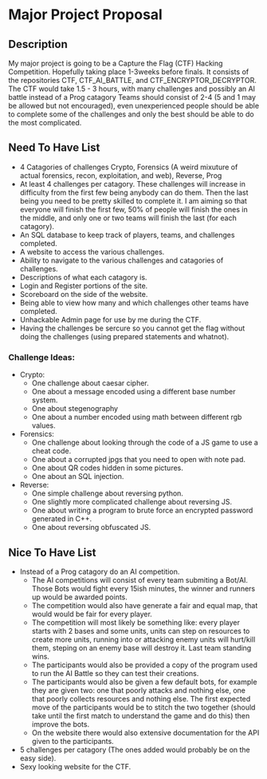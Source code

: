 # Major Project Proposal

## Description
My major project is going to be a Capture the Flag (CTF) Hacking Competition. Hopefully taking place 1-3weeks before finals.
It consists of the repositories CTF, CTF_AI_BATTLE, and CTF_ENCRYPTOR_DECRYPTOR.
The CTF would take 1.5 - 3 hours, with many challenges and possibly an AI battle instead of a Prog catagory
Teams should consist of 2-4 (5 and 1 may be allowed but not encouraged), even unexperienced people should be able to complete
some of the challenges and only the best should be able to do the most complicated. 

## Need To Have List
 - 4 Catagories of challenges Crypto, Forensics (A weird mixuture of actual forensics, recon, exploitation, and web), Reverse, Prog
 - At least 4 challenges per catagory. These challenges will increase in difficulty from the first few being anybody can do them. Then the last being you need to be pretty skilled to complete it. I am aiming so that everyone will finish the first few, 50% of people will finish the ones in the middle, and only one or two teams will finish the last (for each catagory).
 - An SQL database to keep track of players, teams, and challenges completed.
 - A website to access the various challenges.
 - Ability to navigate to the various challenges and catagories of challenges.
 - Descriptions of what each catagory is.
 - Login and Register portions of the site.
 - Scoreboard on the side of the website.
 - Being able to view how many and which challenges other teams have completed.
 - Unhackable Admin page for use by me during the CTF.
 - Having the challenges be sercure so you cannot get the flag without doing the challenges (using prepared statements and whatnot).
 
### Challenge Ideas:
 - Crypto:
   - One challenge about caesar cipher.
   - One about a message encoded using a different base number system.
   - One about stegenography
   - One about a number encoded using math between different rgb values.
 - Forensics:
   - One challenge about looking through the code of a JS game to use a cheat code.
   - One about a corrupted jpgs that you need to open with note pad.
   - One about QR codes hidden in some pictures.
   - One about an SQL injection.
 - Reverse:
   - One simple challenge about reversing python.
   - One slightly more complicated challenge about reversing JS.
   - One about writing a program to brute force an encrypted password generated in C++.
   - One about reversing obfuscated JS.
 
## Nice To Have List
 - Instead of a Prog catagory do an AI competition.
   - The AI competitions will consist of every team submiting a Bot/AI. 
   Those Bots would fight every 15ish minutes, the winner and runners up would be awarded points.
   - The competition would also have generate a fair and equal map, that would would be fair for every player.
   - The competition will most likely be something like: every player starts with 2 bases and some units, units can step on resources to
   create more units, running into or attacking enemy units will hurt/kill them, steping on an enemy base will destroy it. Last team
   standing wins.
   - The participants would also be provided a copy of the program used to run the AI Battle so they can test their creations.
   - The participants would also be given a few default bots, for example they are given two: one that poorly attacks and nothing else, one that poorly collects resources and nothing else. The first expected move of the participants would be to stitch the two together (should take until the first match to understand the game and do this) then improve the bots.
   - On the website there would also extensive documentation for the API given to the participants.
 - 5 challenges per catagory (The ones added would probably be on the easy side).
 - Sexy looking website for the CTF.
